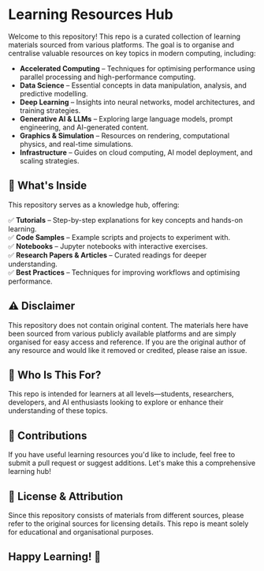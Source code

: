 # Learning Resources Hub  

Welcome to this repository! This repo is a curated collection of learning materials sourced from various platforms. The goal is to organise and centralise valuable resources on key topics in modern computing, including:  

- **Accelerated Computing** – Techniques for optimising performance using parallel processing and high-performance computing.  
- **Data Science** – Essential concepts in data manipulation, analysis, and predictive modelling.  
- **Deep Learning** – Insights into neural networks, model architectures, and training strategies.  
- **Generative AI & LLMs** – Exploring large language models, prompt engineering, and AI-generated content.  
- **Graphics & Simulation** – Resources on rendering, computational physics, and real-time simulations.  
- **Infrastructure** – Guides on cloud computing, AI model deployment, and scaling strategies.  

## 📂 What's Inside  
This repository serves as a knowledge hub, offering:  

✅ **Tutorials** – Step-by-step explanations for key concepts and hands-on learning.  
✅ **Code Samples** – Example scripts and projects to experiment with.  
✅ **Notebooks** – Jupyter notebooks with interactive exercises.  
✅ **Research Papers & Articles** – Curated readings for deeper understanding.  
✅ **Best Practices** – Techniques for improving workflows and optimising performance.  

## ⚠️ Disclaimer  
This repository does not contain original content. The materials here have been sourced from various publicly available platforms and are simply organised for easy access and reference. If you are the original author of any resource and would like it removed or credited, please raise an issue.  

## 🎯 Who Is This For?  
This repo is intended for learners at all levels—students, researchers, developers, and AI enthusiasts looking to explore or enhance their understanding of these topics.  


## 🤝 Contributions
If you have useful learning resources you'd like to include, feel free to submit a pull request or suggest additions. Let's make this a comprehensive learning hub!

## 📜 License & Attribution
Since this repository consists of materials from different sources, please refer to the original sources for licensing details. This repo is meant solely for educational and organisational purposes.

## Happy Learning! 🚀
